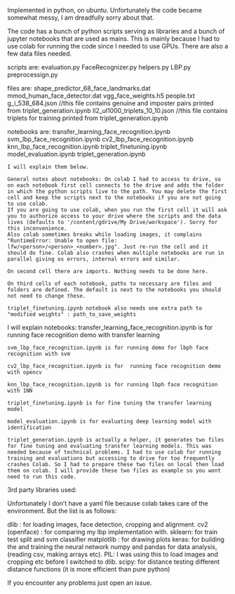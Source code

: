 Implemented in python, on ubuntu. Unfortunately the code became somewhat messy, I am dreadfully sorry about that.

The code has a bunch of python scripts serving as libraries and a bunch of jupyter notebooks that are used as mains. This is mainly because I had to use colab for running the code since I needed to use GPUs. There are also a few data files needed.

scripts are:
    evaluation.py
    FaceRecognizer.py
    helpers.py
    LBP.py
    preprocessign.py

files are:
    shape_predictor_68_face_landmarks.dat
    mmod_human_face_detector.dat
    vgg_face_weights.h5
    people.txt                          
    g_i_538_684.json                    //this file contains genuine and imposter pairs printed from triplet_generation.ipynb
    ll2_ul1000_triplets_10_10.json      //this file contains triplets for training printed from triplet_generation.ipynb

notebooks are:
    transfer_learning_face_recognition.ipynb
    svm_lbp_face_recognition.ipynb
    cv2_lbp_face_recognition.ipynb
    knn_lbp_face_recognition.ipynb
    triplet_finetuning.ipynb
    model_evaluation.ipynb
    triplet_generation.ipynb
    
    I will explain them below.
    
    General notes about notebooks: On colab I had to access to drive, so on each notebook first cell connects to the drive and adds the folder in which the python scripts live to the path. You may delete the first cell and keep the scripts next to the notebooks if you are not going to use colab.
    If you are going to use colab, when you run the first cell it will ask you to authorize access to your drive where the scripts and the data lives (defaults to '/content/gdrive/My Drive/workspace'). Sorry for this inconvenience.
    Also colab sometimes breaks while loading images, it complains "RuntimeError: Unable to open file: lfw/<person>/<person>_<number>.jpg". Just re-run the cell and it should do fine. Colab also crashes when multiple notebooks are run in parallel giving os errors, internal errors and similar.
    
    On second cell there are imports. Nothing needs to be done here.
    
    On third cells of each notebook, paths to necessary are files and folders are defined. The default is next to the notebooks you should not need to change these.
    
    triplet_finetuning.ipynb notebook also needs one extra path to "modified weights" : path_to_save_weights
    

I will explain notebooks:
    transfer_learning_face_recognition.ipynb is for  running face recognition demo with transfer learning
    
    svm_lbp_face_recognition.ipynb is for running demo for lbph face recognition with svm
    
    cv2_lbp_face_recognition.ipynb is for  running face recognition demo with opencv
    
    knn_lbp_face_recognition.ipynb is for running lbph face recognition with 1NN
    
    triplet_finetuning.ipynb is for fine tuning the transfer learning model
    
    model_evaluation.ipynb is for evaluating deep learning model with identification

    triplet_generation.ipynb is actually a helper, it generates two files for fine tuning and evaluating transfer learning models. This was needed because of technical problems. I had to use colab for running training and evaluations but accessing to drive for too frequently crashes Colab. So I had to prepare these two files on local then load them on colab. I will provide these two files as example so you wont need to run this code.
    
3rd party libraries used:

Unfortunately I don’t have a yaml file because colab takes care of the environment. But the list is as follows:

dlib : for loading images, face detection, cropping and alignment.
cv2 (openface) : for comparing my lbp implementation with.
sklearn: for train test split and svm classifier
matplotlib : for drawing plots
keras: for building the and training the neural network
numpy and pandas for data analysis, (reading csv, making arrays etc).
PIL: I was using this to load images and cropping etc before I switched to dlib.
scipy: for distance testing different distance functions (it is more efficient than pure python) 

If you encounter any problems just open an issue.





 








